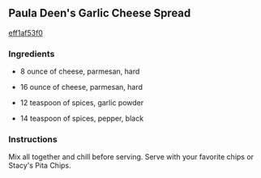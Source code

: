 ## Paula Deen's Garlic Cheese Spread

[eff1af53f0](http://www.food.com/recipe/paula-deens-garlic-cheese-spread-283640)

### Ingredients

 - 8 ounce of cheese, parmesan, hard

 - 16 ounce of cheese, parmesan, hard

 - 12 teaspoon of spices, garlic powder

 - 14 teaspoon of spices, pepper, black

### Instructions

Mix all together and chill before serving. Serve with your favorite chips or Stacy's Pita Chips.